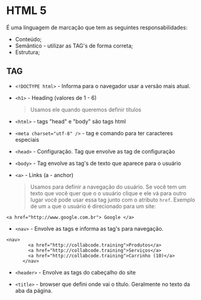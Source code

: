 # HTML 5

É uma linguagem de marcação que tem as seguintes responsabilidades:

- Conteúdo;
- Semântico - utilizar as TAG's de forma correta;
- Estrutura;

## TAG

- `<!DOCTYPE html>` - Informa para o navegador usar a versão mais atual.

- `<h1>` - Heading (valores de 1 - 6)

  > Usamos ele quando queremos definir títulos

- `<html>` - tags "head" e "body" são tags html

- `<meta charset="utf-8" />` - tag e comando para ter caracteres especiais

- `<head>` - Configuração. Tag que envolve as tag de configuração

- `<body>` - Tag envolve as tag's de texto que aparece para o usuário

- `<a>` - Links (a - anchor)
  > Usamos para definir a navegação do usuário. Se você tem um texto que você quer que o o usuário clique e ele vá para outro lugar você pode usar essa tag junto com o atributo `href`. Exemplo de um `a` que o usuário é direcionado para um site:

```
<a href="http://www.google.com.br"> Google </a>
```

- `<nav>` - Envolve as tags e informa as tag's para navegação.

```
<nav>
        <a href="http://collabcode.training">Produtos</a>
        <a href="http://collabcode.training">Serviços</a>
        <a href="http://collabcode.training">Carrinho (10)</a>
      </nav>
```

- `<header>` - Envolve as tags do cabeçalho do site

- `<title>` - browser que defini onde vai o título. Geralmente no texto da aba da página.
